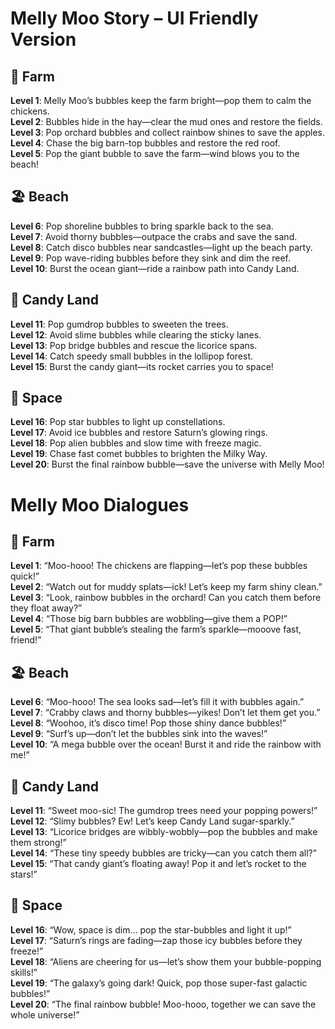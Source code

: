 # Melly Moo Story – UI Friendly Version

## 🌾 Farm
**Level 1**: Melly Moo’s bubbles keep the farm bright—pop them to calm the chickens.  
**Level 2**: Bubbles hide in the hay—clear the mud ones and restore the fields.  
**Level 3**: Pop orchard bubbles and collect rainbow shines to save the apples.  
**Level 4**: Chase the big barn-top bubbles and restore the red roof.  
**Level 5**: Pop the giant bubble to save the farm—wind blows you to the beach!

## 🏖️ Beach
**Level 6**: Pop shoreline bubbles to bring sparkle back to the sea.  
**Level 7**: Avoid thorny bubbles—outpace the crabs and save the sand.  
**Level 8**: Catch disco bubbles near sandcastles—light up the beach party.  
**Level 9**: Pop wave-riding bubbles before they sink and dim the reef.  
**Level 10**: Burst the ocean giant—ride a rainbow path into Candy Land.

## 🍭 Candy Land
**Level 11**: Pop gumdrop bubbles to sweeten the trees.  
**Level 12**: Avoid slime bubbles while clearing the sticky lanes.  
**Level 13**: Pop bridge bubbles and rescue the licorice spans.  
**Level 14**: Catch speedy small bubbles in the lollipop forest.  
**Level 15**: Burst the candy giant—its rocket carries you to space!

## 🚀 Space
**Level 16**: Pop star bubbles to light up constellations.  
**Level 17**: Avoid ice bubbles and restore Saturn’s glowing rings.  
**Level 18**: Pop alien bubbles and slow time with freeze magic.  
**Level 19**: Chase fast comet bubbles to brighten the Milky Way.  
**Level 20**: Burst the final rainbow bubble—save the universe with Melly Moo!


# Melly Moo Dialogues

## 🌾 Farm
**Level 1**: “Moo-hooo! The chickens are flapping—let’s pop these bubbles quick!”  
**Level 2**: “Watch out for muddy splats—ick! Let’s keep my farm shiny clean.”  
**Level 3**: “Look, rainbow bubbles in the orchard! Can you catch them before they float away?”  
**Level 4**: “Those big barn bubbles are wobbling—give them a POP!”  
**Level 5**: “That giant bubble’s stealing the farm’s sparkle—mooove fast, friend!”  

## 🏖️ Beach
**Level 6**: “Moo-hooo! The sea looks sad—let’s fill it with bubbles again.”  
**Level 7**: “Crabby claws and thorny bubbles—yikes! Don’t let them get you.”  
**Level 8**: “Woohoo, it’s disco time! Pop those shiny dance bubbles!”  
**Level 9**: “Surf’s up—don’t let the bubbles sink into the waves!”  
**Level 10**: “A mega bubble over the ocean! Burst it and ride the rainbow with me!”  

## 🍭 Candy Land
**Level 11**: “Sweet moo-sic! The gumdrop trees need your popping powers!”  
**Level 12**: “Slimy bubbles? Ew! Let’s keep Candy Land sugar-sparkly.”  
**Level 13**: “Licorice bridges are wibbly-wobbly—pop the bubbles and make them strong!”  
**Level 14**: “These tiny speedy bubbles are tricky—can you catch them all?”  
**Level 15**: “That candy giant’s floating away! Pop it and let’s rocket to the stars!”  

## 🚀 Space
**Level 16**: “Wow, space is dim… pop the star-bubbles and light it up!”  
**Level 17**: “Saturn’s rings are fading—zap those icy bubbles before they freeze!”  
**Level 18**: “Aliens are cheering for us—let’s show them your bubble-popping skills!”  
**Level 19**: “The galaxy’s going dark! Quick, pop those super-fast galactic bubbles!”  
**Level 20**: “The final rainbow bubble! Moo-hooo, together we can save the whole universe!”  
